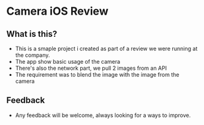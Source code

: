 # Camera iOS Review

## What is this?
* This is a smaple project i created as part of a review we were running at the company.
* The app show basic usage of the camera
* There's also the network part, we pull 2 images from an API
* The requirement was to blend the image with the image from the camera

## Feedback
* Any feedback will be welcome, always looking for a ways to improve.

